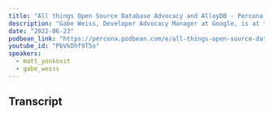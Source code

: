 ```yaml
---
title: "All things Open Source Database Advocacy and AlloyDB - Percona Database Podcast 76 /w Gabe Weiss"
description: "Gabe Weiss, Developer Advocacy Manager at Google, is at the Percona Podcast The HOSS Talks FOSS with Matt Yonokit, The Head of Open Source Strategy ‘HOSS’ at Percona. Gabe is talking about how he got started in database advocacy and explains more about the DevRel motivation besides Marketing, products team, solution architect, and sales. They tackle advocacy success, the trend in particularly adoption of the open-source on the cloud, and Postgres growth before diving into AlloyDB."
date: "2022-06-23"
podbean_link: "https://percona.podbean.com/e/all-things-open-source-database-advocacy-and-alloydb-percona-database-podcast-76-w-gabe-weiss/"
youtube_id: "PbVkDhf9T5o"
speakers:
  - matt_yonkovit
  - gabe_weiss
---
```


## Transcript
